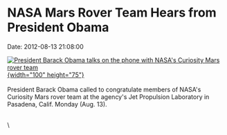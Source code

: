 NASA Mars Rover Team Hears from President Obama
===============================================

Date: 2012-08-13 21:08:00

[![President Barack Obama talks on the phone with NASA\'s Curiosity Mars
rover
team](http://www.jpl.nasa.gov/images/msl/20120813/obama20120813-th.jpg){width="100"
height="75"}](http://www.jpl.nasa.gov/news/news.cfm?release=2012-240&rn=news.xml&rst=3470)\
\
President Barack Obama called to congratulate members of NASA\'s
Curiosity Mars rover team at the agency\'s Jet Propulsion Laboratory in
Pasadena, Calif. Monday (Aug. 13).

\
\
